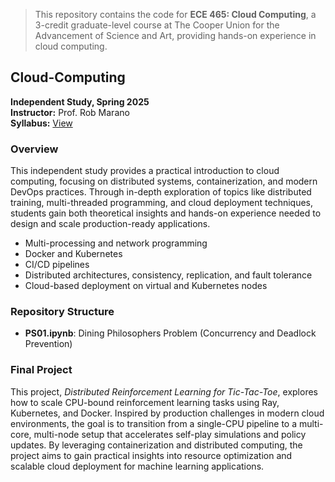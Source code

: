 
> This repository contains the code for **ECE 465: Cloud Computing**, a 3-credit graduate-level course at The Cooper Union for the Advancement of Science and Art, providing hands-on experience in cloud computing.

## Cloud-Computing  
**Independent Study, Spring 2025**  
**Instructor:** Prof. Rob Marano  
**Syllabus:** [View](https://robmarano.github.io/courses/ece465/2025/ece465-ind-study-syllabus-spring-2025.html)

### Overview

This independent study provides a practical introduction to cloud computing, focusing on distributed systems, containerization, and modern DevOps practices. Through in-depth exploration of topics like distributed training, multi-threaded programming, and cloud deployment techniques, students gain both theoretical insights and hands-on experience needed to design and scale production-ready applications.

- Multi-processing and network programming  
- Docker and Kubernetes  
- CI/CD pipelines  
- Distributed architectures, consistency, replication, and fault tolerance  
- Cloud-based deployment on virtual and Kubernetes nodes  

### Repository Structure  
- **PS01.ipynb**: Dining Philosophers Problem (Concurrency and Deadlock Prevention)  

### Final Project

This project, *Distributed Reinforcement Learning for Tic-Tac-Toe*, explores how to scale CPU-bound reinforcement learning tasks using Ray, Kubernetes, and Docker. Inspired by production challenges in modern cloud environments, the goal is to transition from a single-CPU pipeline to a multi-core, multi-node setup that accelerates self-play simulations and policy updates. By leveraging containerization and distributed computing, the project aims to gain practical insights into resource optimization and scalable cloud deployment for machine learning applications.